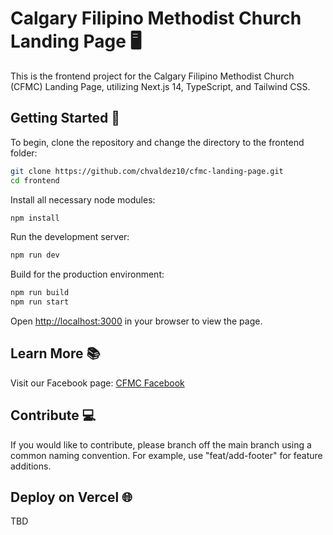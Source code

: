 # Calgary Filipino Methodist Church Landing Page 🖥️

This is the frontend project for the Calgary Filipino Methodist Church (CFMC) Landing Page, utilizing Next.js 14, TypeScript, and Tailwind CSS.

## Getting Started 🚀

To begin, clone the repository and change the directory to the frontend folder:

```bash
git clone https://github.com/chvaldez10/cfmc-landing-page.git
cd frontend
```

Install all necessary node modules:

```bash
npm install
```

Run the development server:

```bash
npm run dev
```

Build for the production environment:

```bash
npm run build
npm run start
```

Open [http://localhost:3000](http://localhost:3000) in your browser to view the page.

## Learn More 📚

Visit our Facebook page: [CFMC Facebook](https://www.facebook.com/calgaryfilipino.methodistchurch)

## Contribute 💻

If you would like to contribute, please branch off the main branch using a common naming convention. For example, use "feat/add-footer" for feature additions.

## Deploy on Vercel 🌐

TBD

